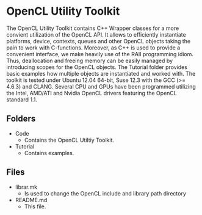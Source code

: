 OpenCL Utility Toolkit
==================

The OpenCL Utility Toolkit contains C++ Wrapper classes for a more convient utilization of the OpenCL API. It allows to efficiently instantiate platforms, device, contexts, queues and other OpenCL objects taking the pain to work with C-functions. Moreover, as C++ is used to provide a convenient interface, we make heavily use of the RAII programming idiom. Thus, deallocation and freeing memory can be easily managed by introducing scopes for the OpenCL objects. The Tutorial folder provides basic examples how multiple objects are instantiated and worked with. The toolkit is tested under Ubuntu 12.04 64-bit, Suse 12.3 with the GCC (>= 4.6.3) and CLANG. Several CPU and GPUs have been programmed utilizing the Intel, AMD/ATI and Nvidia OpenCL drivers featuring the OpenCL standard 1.1.




Folders
--------------

* Code
	* Contains the OpenCL Utiltiy Toolkit.
* Tutorial
	* Contains examples.

Files
--------------
* librar.mk
	* Is used to change the OpenCL include and library path directory
* README.md
	* This file.
